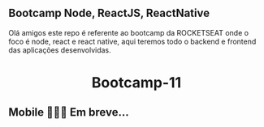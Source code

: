 ## Bootcamp Node, ReactJS, ReactNative

Olá amigos este repo é referente ao bootcamp da ROCKETSEAT onde o foco é node, react e react native, aqui teremos todo o backend e frontend das aplicações desenvolvidas.

<h1 align="center">Bootcamp-11</h1>

## Mobile 🔨🔨🔨 Em breve...
